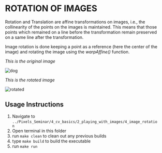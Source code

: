 # ROTATION OF IMAGES

Rotation and Translation are affine transformations on images, i.e., the collinearity of the points on the images is maintained. This means that those points which remained on a line before the transformation remain preserved on a same line after the transformation.

Image rotation is done keeping a point as a reference (here the center of the image) and rotating the image using the *warpAffine()* function.

*This is the original image*

![dog](https://user-images.githubusercontent.com/103985810/227202034-a533a8c5-39f2-4520-82a8-25c30b3ded36.jpeg)

*This is the rotated image*

![rotated](https://user-images.githubusercontent.com/103985810/227202114-6e76ef24-4cd1-438d-9d81-053ec39e8698.png)

## Usage Instructions
1. Navigate to ```../Pixels_Seminar/4_cv_basics/2_playing_with_images/4_image_rotation```
2. Open terminal in this folder
3. run   ```make clean``` to clean out any previous builds
4. type ```make build``` to build the executable
5. run ```make run```